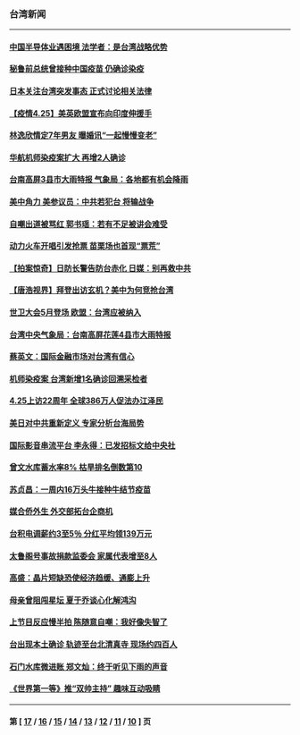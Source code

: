 ### 台湾新闻
---
#### [中国半导体业遇困境 法学者：是台湾战略优势](../../pages/ncid1349361/n12905085.md) 
#### [秘鲁前总统曾接种中国疫苗 仍确诊染疫](../../pages/ncid1349361/n12905028.md) 
#### [日本关注台湾突发事态 正式讨论相关法律](../../pages/ncid1349361/n12904084.md) 
#### [【疫情4.25】美英欧盟宣布向印度伸援手](../../pages/ncid1349361/n12903613.md) 
#### [林逸欣情定7年男友 曝婚讯“一起慢慢变老”](../../pages/ncid1349361/n12903597.md) 
#### [华航机师染疫案扩大 再增2人确诊](../../pages/ncid1349361/n12903543.md) 
#### [台南高屏3县市大雨特报 气象局：各地都有机会降雨](../../pages/ncid1349361/n12903483.md) 
#### [美中角力 美参议员：中共若犯台 将输战争](../../pages/ncid1349361/n12902801.md) 
#### [自嘲出道被骂红 郭书瑶：若有不足被讲会难受](../../pages/ncid1349361/n12903398.md) 
#### [动力火车开唱引发抢票 苗栗场也首现“票荒”](../../pages/ncid1349361/n12903278.md) 
#### [【拍案惊奇】日防长警告防台赤化 日媒：别再救中共](../../pages/ncid1349361/n12902456.md) 
#### [【唐浩视界】拜登出访玄机？美中为何竞抢台湾](../../pages/ncid1349361/n12902436.md) 
#### [世卫大会5月登场 欧盟：台湾应被纳入](../../pages/ncid1349361/n12902424.md) 
#### [台湾中央气象局：台南高屏花莲4县市大雨特报](../../pages/ncid1349361/n12902419.md) 
#### [蔡英文：国际金融市场对台湾有信心](../../pages/ncid1349361/n12902159.md) 
#### [机师染疫案 台湾新增1名确诊回溯采检者](../../pages/ncid1349361/n12902137.md) 
#### [4.25上访22周年 全球386万人促法办江泽民](../../pages/ncid1349361/n12900410.md) 
#### [美日对中共重新定义  专家分析台海局势](../../pages/ncid1349361/n12901085.md) 
#### [国际影音串流平台 李永得：已发招标文给中央社](../../pages/ncid1349361/n12900605.md) 
#### [曾文水库蓄水率8% 枯旱排名倒数第10](../../pages/ncid1349361/n12900603.md) 
#### [苏贞昌：一周内16万头牛接种牛结节疫苗](../../pages/ncid1349361/n12900637.md) 
#### [媒合侨外生 外交部拓台企商机](../../pages/ncid1349361/n12900551.md) 
#### [台积电调薪约3至5％ 分红平均领139万元](../../pages/ncid1349361/n12900553.md) 
#### [太鲁阁号事故捐款监委会 家属代表增至8人](../../pages/ncid1349361/n12900555.md) 
#### [高盛：晶片短缺恐使经济趋缓、通膨上升](../../pages/ncid1349361/n12900558.md) 
#### [母亲曾阻闯星坛 夏于乔谈心化解鸿沟](../../pages/ncid1349361/n12900172.md) 
#### [上节目反应慢半拍 陈随意自嘲：我好像失智了](../../pages/ncid1349361/n12900082.md) 
#### [台出现本土确诊 轨迹至台北清真寺 现场约四百人](../../pages/ncid1349361/n12900030.md) 
#### [石门水库微进账 郑文灿：终于听见下雨的声音](../../pages/ncid1349361/n12899883.md) 
#### [《世界第一等》推“双帅主持” 趣味互动吸睛](../../pages/ncid1349361/n12899837.md) 

---
#### 第 [ [17](./17.md) / [16](./16.md) / [15](./15.md) / [14](./14.md) / [13](./13.md) / [12](./12.md) / [11](./11.md) / [10](./10.md) ] 页
